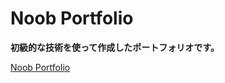 # Noob Portfolio

**初級的な技術を使って作成したポートフォリオです。**

[Noob Portfolio](https://raiton-boo.github.io/noob-portfolio/)